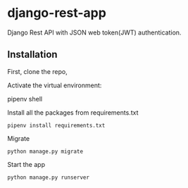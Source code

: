 # django-rest-app

Django Rest API with JSON web token(JWT) authentication.

## Installation

First, clone the repo,

Activate the virtual environment:

pipenv shell


Install all the packages from requirements.txt

```pipenv
pipenv install requirements.txt
```

Migrate

```pipenv
python manage.py migrate
```

Start the app
```pipenv
python manage.py runserver
```


